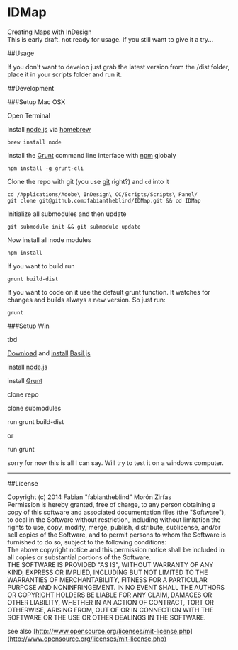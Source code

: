IDMap
=====

Creating Maps with InDesign  
This is early draft. not ready for usage. If you still want to give it a try...

##Usage  

If you don't want to develop just grab the latest version from the /dist folder, place it in your scripts folder and run it.

##Development

###Setup Mac OSX  

Open Terminal  

Install [node.js](http://nodejs.org) via [homebrew](http://brew.sh)  

    brew install node  

Install the [Grunt](http://gruntjs.com) command line interface with [npm](https://www.npmjs.org) globaly  

    npm install -g grunt-cli  

Clone the repo with git (you use [git](http://git-scm.com) right?) and `cd` into it  

    cd /Applications/Adobe\ InDesign\ CC/Scripts/Scripts\ Panel/
    git clone git@github.com:fabiantheblind/IDMap.git && cd IDMap  

Initialize all submodules and then update  

    git submodule init && git submodule update  

Now install all node modules  

    npm install  

If you want to build run

    grunt build-dist  

If you want to code on it use the default grunt function. It watches for changes and builds always a new version. So just run:

    grunt



###Setup Win  

tbd


[Download](http://basiljs.ch/download/) and [install](http://basiljs.ch/tutorials/installation-and-getting-started/) [Basil.js](http://basiljs.ch)  

install [node.js](http://nodejs.org)   

install [Grunt](http://gruntjs.com)  

clone repo  

clone submodules  

run grunt build-dist  

or  

run grunt  

sorry for now this is all I can say. Will try to test it on a windows computer.  


-----------

##License  

Copyright (c)  2014 Fabian "fabiantheblind" Morón Zirfas  
Permission is hereby granted, free of charge, to any person obtaining a copy of this software and associated documentation files (the "Software"), to deal in the Software  without restriction, including without limitation the rights to use, copy, modify, merge, publish, distribute, sublicense, and/or sell copies of the Software, and to  permit persons to whom the Software is furnished to do so, subject to the following conditions:  
The above copyright notice and this permission notice shall be included in all copies or substantial portions of the Software.  
THE SOFTWARE IS PROVIDED "AS IS", WITHOUT WARRANTY OF ANY KIND, EXPRESS OR IMPLIED, INCLUDING BUT NOT LIMITED TO THE WARRANTIES OF MERCHANTABILITY, FITNESS FOR A  PARTICULAR PURPOSE AND NONINFRINGEMENT. IN NO EVENT SHALL THE AUTHORS OR COPYRIGHT HOLDERS BE LIABLE FOR ANY CLAIM, DAMAGES OR OTHER LIABILITY, WHETHER IN AN ACTION OF  CONTRACT, TORT OR OTHERWISE, ARISING FROM, OUT OF OR IN CONNECTION WITH THE SOFTWARE OR THE USE OR OTHER DEALINGS IN THE SOFTWARE.  

see also [http://www.opensource.org/licenses/mit-license.php](http://www.opensource.org/licenses/mit-license.php)

